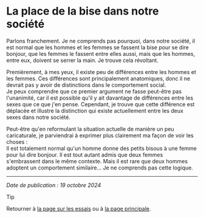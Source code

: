 # La place de la bise dans notre société

Parlons franchement. Je ne comprends pas pourquoi, dans notre société, il est normal que les hommes et les femmes se fassent la bise pour se dire bonjour, que les femmes le fassent entre elles aussi, mais que les hommes, entre eux, doivent se serrer la main. Je trouve cela révoltant.

Premièrement, à mes yeux, il existe peu de différences entre les hommes et les femmes. Ces différences sont principalement anatomiques, donc il ne devrait pas y avoir de distinctions dans le comportement social.  
Je peux comprendre que ce premier argument ne fasse peut-être pas l'unanimité, car il est possible qu'il y ait davantage de différences entre les sexes que ce que j'en pense. Cependant, je trouve que cette différence est déplacée et illustre la distinction qui existe actuellement entre les deux sexes dans notre société.

Peut-être qu'en reformulant la situation actuelle de manière un peu caricaturale, je parviendrai à exprimer plus clairement ma façon de voir les choses :  
Il est totalement normal qu'un homme donne des petits bisous à une femme pour lui dire bonjour. Il est tout autant admis que deux femmes s'embrassent dans le même contexte. Mais il est rare que deux hommes adoptent un comportement similaire… Je ne comprends pas cette logique.


---

*Date de publication : 19 octobre 2024*

> [!TIP]  
> Retourner à [la page sur les essais](../README.md) ou à [la page principale](../../README.md).